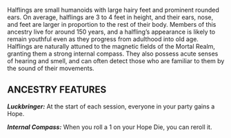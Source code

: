 Halflings are small humanoids with large hairy feet and prominent rounded ears. On average, halflings are 3 to 4 feet in height, and their ears, nose, and feet are larger in proportion to the rest of their body. Members of this ancestry live for around 150 years, and a halfling’s appearance is likely to remain youthful even as they progress from adulthood into old age. Halflings are naturally attuned to the magnetic fields of the Mortal Realm, granting them a strong internal compass. They also possess acute senses of hearing and smell, and can often detect those who are familiar to them by the sound of their movements.

## ANCESTRY FEATURES

***Luckbringer:*** At the start of each session, everyone in your party gains a Hope.

***Internal Compass:*** When you roll a 1 on your Hope Die, you can reroll it.
